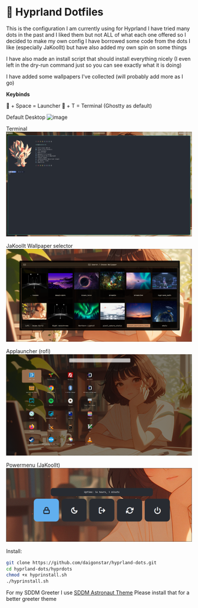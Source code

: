#  Hyprland Dotfiles

This is the configuration I am currently using for Hyprland
I have tried many dots in the past and I liked them but not ALL of what each one offered so I decided to make my own config
I have borrowed some code from the dots I like (especially JaKoolIt) but have also added my own spin on some things

I have also made an install script that should install everything nicely (I even left in the dry-run command just so you can see exactly what it is doing)

I have added some wallpapers I've collected (will probably add more as I go)

**Keybinds**

 + Space = Launcher
 + T = Terminal (Ghostty as default)

Default Desktop
![image](/hyprdots/screens/desktop.png)

Terminal
![image](/hyprdots/screens/term.png)

JaKoolIt Wallpaper selector
![image](/hyprdots/screens/wall.png)

Applauncher (rofi)
![image](/hyprdots/screens/appl.png)

Powermenu (JaKoolIt)
![image](/hyprdots/screens/power.png)

Install:
```bash
git clone https://github.com/daigonstar/hyprland-dots.git
cd hyprland-dots/hyprdots
chmod +x hyprinstall.sh
./hyprinstall.sh
```
For my SDDM Greeter I use [SDDM Astronaut Theme](https://github.com/Keyitdev/sddm-astronaut-theme)
Please install that for a better greeter theme
